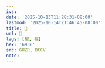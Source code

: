 ```yaml
---
ivs:
date: '2025-10-13T11:28:31+08:00'
lastmod: '2025-10-14T21:46:45-08:00'
title: 󰝚
url: 󰝚
tags: [椶, 棕]
hex: '6936'
src: GHZR, DCCV
note:
---
```

